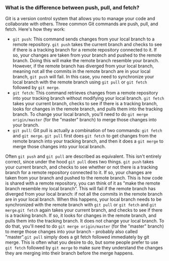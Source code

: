 ### What is the difference between push, pull, and fetch?

Git is a version control system that allows you to manage your code and collaborate with others. Three common Git commands are push, pull, and fetch. Here's how they work:

- `git push`: This command sends changes from your local branch to a remote repository. `git push` takes the current branch and checks to see if there is a tracking branch for a remote repository connected to it. If so, your changes are taken from your branch and pushed to the remote branch. Doing this will make the remote branch resemble your branch. However, if the remote branch has diverged from your local branch, meaning not all the commits in the remote branch are in your local branch, `git push` will fail. In this case, you need to synchronize your local branch with the remote branch using `git pull` or `git fetch` followed by `git merge`.
- `git fetch`: This command retrieves changes from a remote repository into your tracking branch without modifying your local branch. `git fetch` takes your current branch, checks to see if there is a tracking branch, looks for changes in the remote branch, and pulls them into the tracking branch. To change your local branch, you'll need to do `git merge origin/master` (for the "master" branch) to merge those changes into your branch.
- `git pull`: Git pull is actually a combination of two commands: `git fetch` and `git merge`. `git pull` first does `git fetch` to get changes from the remote branch into your tracking branch, and then it does a `git merge` to merge those changes into your local branch.

Often `git push` and `git pull` are described as equivalent. This isn't entirely correct, since under the hood `git pull` does two things. `git push` takes your 
current branch, and checks to see whether or not there is a tracking branch for a remote repository connected to it. If so, your changes are taken from your 
branch and pushed to the remote branch. This is how code is shared with a remote repository, you can think of it as "make the remote branch resemble my 
local branch". This will fail if the remote branch has diverged from your local branch: if not all the commits in the remote branch are in your local 
branch. When this happens, your local branch needs to be synchronized with the remote branch with `git pull` or `git fetch` and `git merge`.`git fetch` again takes 
your current branch, and checks to see if there is a tracking branch. If so, it looks for changes in the remote branch, and pulls them into the tracking 
branch. It does not change your local branch. To do that, you'll need to do `git merge origin/master` (for the "master" branch) to merge those changes into 
your branch - probably also called "master".`git pull` simply does a git fetch followed immediately by git merge. This is often what you desire to do, but 
some people prefer to use `git fetch` followed by `git merge` to make sure they understand the changes they are merging into their branch before the merge 
happens.
